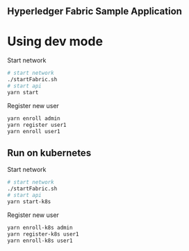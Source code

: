 ## Hyperledger Fabric Sample Application

# Using dev mode

Start network

```sh
# start network
./startFabric.sh
# start api
yarn start
```

Register new user

```sh
yarn enroll admin
yarn register user1
yarn enroll user1
```

## **Run on kubernetes**

Start network

```sh
# start network
./startFabric.sh
# start api
yarn start-k8s
```

Register new user

```sh
yarn enroll-k8s admin
yarn register-k8s user1
yarn enroll-k8s user1
```
